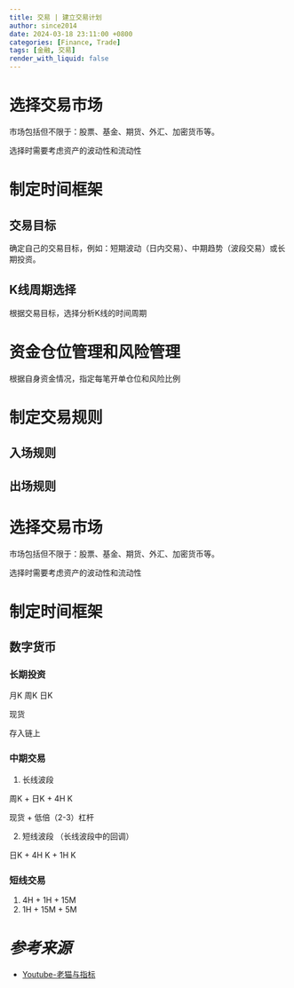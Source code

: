 ```yaml
---
title: 交易 | 建立交易计划
author: since2014
date: 2024-03-18 23:11:00 +0800
categories: [Finance, Trade]
tags: [金融, 交易]
render_with_liquid: false
---
```


# 选择交易市场

市场包括但不限于：股票、基金、期货、外汇、加密货币等。

选择时需要考虑资产的波动性和流动性

# 制定时间框架

## 交易目标

确定自己的交易目标，例如：短期波动（日内交易）、中期趋势（波段交易）或长期投资。

## K线周期选择

根据交易目标，选择分析K线的时间周期

# 资金仓位管理和风险管理

根据自身资金情况，指定每笔开单仓位和风险比例

# 制定交易规则

## 入场规则

## 出场规则


# 选择交易市场

市场包括但不限于：股票、基金、期货、外汇、加密货币等。

选择时需要考虑资产的波动性和流动性

# 制定时间框架

## 数字货币

### 长期投资

月K 周K 日K 

现货

存入链上

### 中期交易

1. 长线波段

周K + 日K + 4H K

现货 + 低倍（2-3）杠杆

2. 短线波段 （长线波段中的回调）

日K + 4H K + 1H K

### 短线交易

1. 4H + 1H + 15M
2. 1H + 15M + 5M


# *参考来源*

+ [Youtube-老猫与指标](https://www.youtube.com/watch?v=N4PJd2WTQU4)

